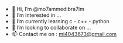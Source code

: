 - 👋 Hi, I’m @mo7ammedibra7im
- 👀 I’m interested in ...
- 🌱 I’m currently learning c - c++ - python
- 💞️ I’m looking to collaborate on ...
- 📫 Contact me on : mi4043673@gmail.com

<!---
mo7ammedibra7im/mo7ammedibra7im is a ✨ special ✨ repository because its `README.md` (this file) appears on your GitHub profile.
You can click the Preview link to take a look at your changes.
--->
